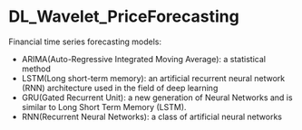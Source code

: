 # DL_Wavelet_PriceForecasting
Financial time series forecasting models:
- ARIMA(Auto-Regressive Integrated Moving Average): a statistical method
- LSTM(Long short-term memory): an artificial recurrent neural network (RNN) architecture used in the field of deep learning
- GRU(Gated Recurrent Unit): a new generation of Neural Networks and is similar to Long Short Term Memory (LSTM).
- RNN(Recurrent Neural Networks): a class of artificial neural networks




